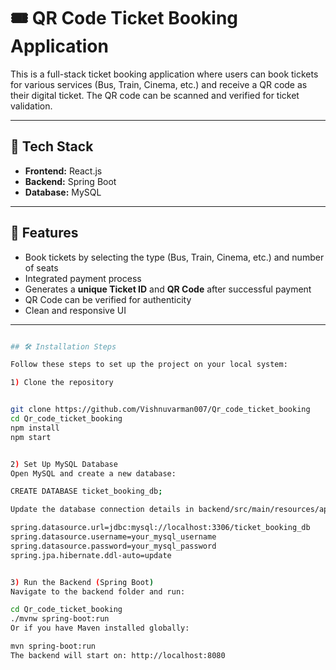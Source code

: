 # 🎟️ QR Code Ticket Booking Application

This is a full-stack ticket booking application where users can book tickets for various services (Bus, Train, Cinema, etc.) and receive a QR code as their digital ticket. The QR code can be scanned and verified for ticket validation.

---

## 🚀 Tech Stack

- **Frontend:** React.js  
- **Backend:** Spring Boot  
- **Database:** MySQL  

---

## 📱 Features

- Book tickets by selecting the type (Bus, Train, Cinema, etc.) and number of seats  
- Integrated payment process  
- Generates a **unique Ticket ID** and **QR Code** after successful payment  
- QR Code can be verified for authenticity  
- Clean and responsive UI  

---
```bash

## 🛠️ Installation Steps

Follow these steps to set up the project on your local system:

1) Clone the repository


git clone https://github.com/Vishnuvarman007/Qr_code_ticket_booking
cd Qr_code_ticket_booking
npm install
npm start


2) Set Up MySQL Database
Open MySQL and create a new database:

CREATE DATABASE ticket_booking_db;

Update the database connection details in backend/src/main/resources/application.properties:

spring.datasource.url=jdbc:mysql://localhost:3306/ticket_booking_db
spring.datasource.username=your_mysql_username
spring.datasource.password=your_mysql_password
spring.jpa.hibernate.ddl-auto=update


3) Run the Backend (Spring Boot)
Navigate to the backend folder and run:

cd Qr_code_ticket_booking
./mvnw spring-boot:run
Or if you have Maven installed globally:

mvn spring-boot:run
The backend will start on: http://localhost:8080